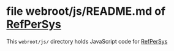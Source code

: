 # file webroot/js/README.md of [RefPerSys](http://refpersys.org/)

This `webroot/js/` directory holds JavaScript code for
[RefPerSys](http://refpersys.org/)
